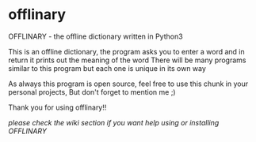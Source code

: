# offlinary
OFFLINARY - the offline dictionary written in Python3

This is an offline dictionary, the program asks you to enter a word and in return it prints out the meaning of the word
There will be many programs similar to this program but each one is unique in its own way

As always this program is open source, feel free to use this chunk in your personal projects,
But don't forget to mention me ;)

Thank you for using offlinary!!

_please check the wiki section if you want help using or installing OFFLINARY_

